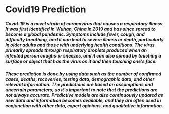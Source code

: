 # Covid19 Prediction
##### Covid-19 is a novel strain of coronavirus that causes a respiratory illness. It was first identified in Wuhan, China in 2019 and has since spread to become a global pandemic. Symptoms include fever, cough, and difficulty breathing, and it can lead to severe illness or death, particularly in older adults and those with underlying health conditions. The virus primarily spreads through respiratory droplets produced when an infected person coughs or sneezes, and it can also spread by touching a surface or object that has the virus on it and then touching one's face.

##### These prediction is done by using data such as the number of confirmed cases, deaths, recoveries, testing data, demographic data, and other relevant information. The predictions are based on assumptions and uncertain parameters, so it's important to note that the predictions are not always accurate. Predictive models are also continuously updated as new data and information becomes available, and they are often used in conjunction with other data, expert opinions, and qualitative information.


